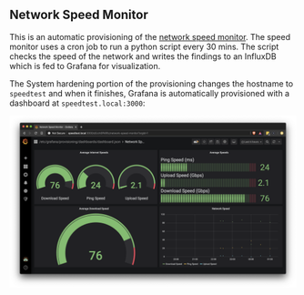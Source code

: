 ## Network Speed Monitor
This is an automatic provisioning of the [network speed monitor](https://pimylifeup.com/raspberry-pi-internet-speed-monitor/).
The speed monitor uses a cron job to run a python script every 30 mins. The script checks the speed of the network and writes the findings to an InfluxDB which is fed to Grafana for visualization.

The System hardening portion of the provisioning changes the hostname to `speedtest` and when it finishes, Grafana is automatically provisioned with a dashboard at `speedtest.local:3000`:

![GrafanaDashboard](screenshots/dashboard.png)